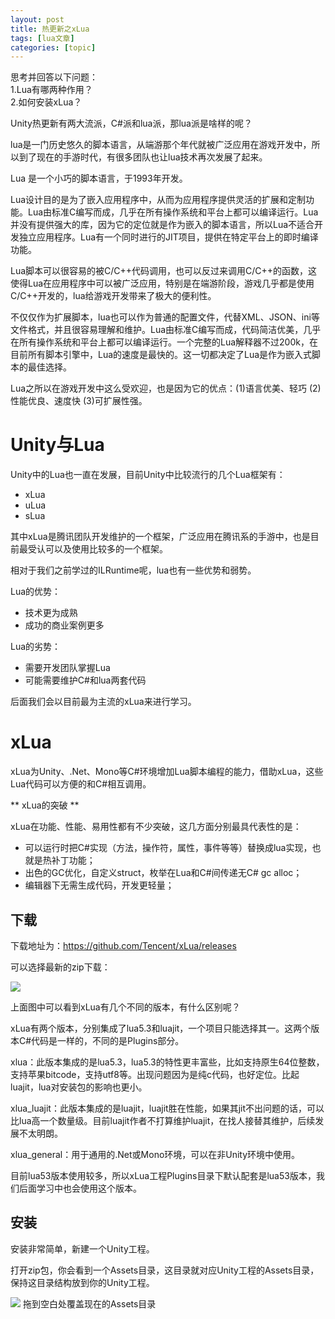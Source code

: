 ```yaml
---
layout: post
title: 热更新之xLua 
tags: [lua文章]
categories: [topic]
---
```

思考并回答以下问题：  
1.Lua有哪两种作用？  
2.如何安装xLua？

Unity热更新有两大流派，C#派和lua派，那lua派是啥样的呢？

lua是一门历史悠久的脚本语言，从端游那个年代就被广泛应用在游戏开发中，所以到了现在的手游时代，有很多团队也让lua技术再次发展了起来。

Lua 是一个小巧的脚本语言，于1993年开发。

Lua设计目的是为了嵌入应用程序中，从而为应用程序提供灵活的扩展和定制功能。Lua由标准C编写而成，几乎在所有操作系统和平台上都可以编译运行。Lua并没有提供强大的库，因为它的定位就是作为嵌入的脚本语言，所以Lua不适合开发独立应用程序。Lua有一个同时进行的JIT项目，提供在特定平台上的即时编译功能。

Lua脚本可以很容易的被C/C++代码调用，也可以反过来调用C/C++的函数，这使得Lua在应用程序中可以被广泛应用，特别是在端游阶段，游戏几乎都是使用C/C++开发的，lua给游戏开发带来了极大的便利性。

不仅仅作为扩展脚本，lua也可以作为普通的配置文件，代替XML、JSON、ini等文件格式，并且很容易理解和维护。Lua由标准C编写而成，代码简洁优美，几乎在所有操作系统和平台上都可以编译运行。一个完整的Lua解释器不过200k，在目前所有脚本引擎中，Lua的速度是最快的。这一切都决定了Lua是作为嵌入式脚本的最佳选择。

Lua之所以在游戏开发中这么受欢迎，也是因为它的优点：(1)语言优美、轻巧 (2)性能优良、速度快 (3)可扩展性强。

# Unity与Lua

Unity中的Lua也一直在发展，目前Unity中比较流行的几个Lua框架有：

  * xLua
  * uLua
  * sLua

其中xLua是腾讯团队开发维护的一个框架，广泛应用在腾讯系的手游中，也是目前最受认可以及使用比较多的一个框架。

相对于我们之前学过的ILRuntime呢，lua也有一些优势和弱势。

Lua的优势：

  * 技术更为成熟
  * 成功的商业案例更多

Lua的劣势：

  * 需要开发团队掌握Lua
  * 可能需要维护C#和lua两套代码

后面我们会以目前最为主流的xLua来进行学习。

# xLua

xLua为Unity、.Net、Mono等C#环境增加Lua脚本编程的能力，借助xLua，这些Lua代码可以方便的和C#相互调用。

** xLua的突破 **

xLua在功能、性能、易用性都有不少突破，这几方面分别最具代表性的是：

  * 可以运行时把C#实现（方法，操作符，属性，事件等等）替换成lua实现，也就是热补丁功能；
  * 出色的GC优化，自定义struct，枚举在Lua和C#间传递无C# gc alloc；
  * 编辑器下无需生成代码，开发更轻量；

## 下载

下载地址为：<https://github.com/Tencent/xLua/releases>

可以选择最新的zip下载：

![](https://chebincarl.github.io//2019/06/22/热更新之xLua/1.png)

上面图中可以看到xLua有几个不同的版本，有什么区别呢？

xLua有两个版本，分别集成了lua5.3和luajit，一个项目只能选择其一。这两个版本C#代码是一样的，不同的是Plugins部分。

xlua：此版本集成的是lua5.3，lua5.3的特性更丰富些，比如支持原生64位整数，支持苹果bitcode，支持utf8等。出现问题因为是纯c代码，也好定位。比起luajit，lua对安装包的影响也更小。

xlua_luajit：此版本集成的是luajit，luajit胜在性能，如果其jit不出问题的话，可以比lua高一个数量级。目前luajit作者不打算维护luajit，在找人接替其维护，后续发展不太明朗。

xlua_general：用于通用的.Net或Mono环境，可以在非Unity环境中使用。

目前lua53版本使用较多，所以xLua工程Plugins目录下默认配套是lua53版本，我们后面学习中也会使用这个版本。

## 安装

安装非常简单，新建一个Unity工程。

打开zip包，你会看到一个Assets目录，这目录就对应Unity工程的Assets目录，保持这目录结构放到你的Unity工程。

![](https://chebincarl.github.io//2019/06/22/热更新之xLua/2.png)
拖到空白处覆盖现在的Assets目录